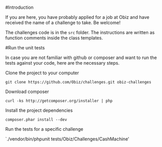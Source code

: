 #Introduction

If you are here, you have probably applied for a job at Obiz and have received the name of a challenge to take. Be welcome!

The challenges code is in the `src` folder. The instructions are written as function comments inside the class templates.

#Run the unit tests

In case you are not familiar with github or composer and want to run the tests against your code, here are the necessary steps.

Clone the project to your computer

`git clone https://github.com/Obiz/challenges.git obiz-challenges`

Download composer

`curl -ks http://getcomposer.org/installer | php`

Install the project dependencies

`composer.phar install --dev`

Run the tests for a specific challenge

`./vendor/bin/phpunit tests/Obiz/Challenges/CashMachine'